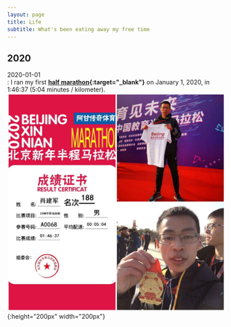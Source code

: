 ```yaml
---
layout: page
title: Life
subtitle: What's been eating away my free time
---
```



## 2020

2020-01-01  
: I ran my first **[half marathon](https://en.wikipedia.org/wiki/Half_marathon){:target="_blank"}** on January 1, 2020, in 1:46:37 (5:04 minutes / kilometer).  
![Finish the marathon for the first time](/assets/img/photos/marathon-2020-01-01.jpg){:height="200px" width="200px"}
